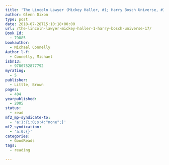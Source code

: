 ```yaml
---
title: 'The Lincoln Lawyer (Mickey Haller, #1; Harry Bosch Universe, #17)'
author: Glenn Dixon
type: post
date: 2018-07-28T15:10:18+00:00
url: /the-lincoln-lawyer-mickey-haller-1-harry-bosch-universe-17/
Book Id:
  - 79885
bookauthor:
  - Michael Connelly
Author l-f:
  - Connelly, Michael
isbn13:
  - 9780752877792
myrating:
  - 5
publisher:
  - Little, Brown
pages:
  - 404
yearpublished:
  - 2005
status:
  - read
mf2_mp-syndicate-to:
  - 'a:1:{i:0;s:4:"none";}'
mf2_syndication:
  - 'a:0:{}'
categories:
  - GoodReads
tags:
  - reading

---
```

